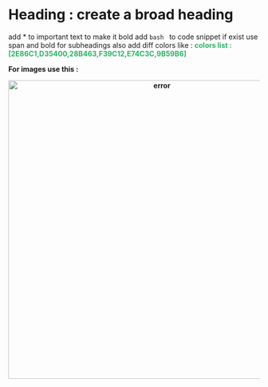 # **Heading** : create a broad heading 
add * to important text to make it bold 
add ```bash ``` to code snippet if exist
use span and bold for subheadings also add diff colors like : <span style="color:#28B463"><b>
colors list : [2E86C1,D35400,28B463,F39C12,E74C3C,9B59B6]

For images use this : <center><img src="../../images/" alt="error" width="600"/></center>
